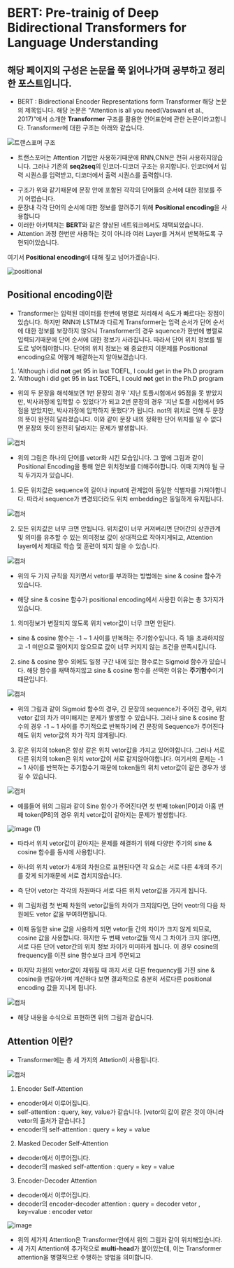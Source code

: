 BERT: Pre-trainig of Deep Bidirectional Transformers for Language Understanding
===============================================================================

## 해당 페이지의 구성은 논문을 쭉 읽어나가며 공부하고 정리한 포스트입니다.


- BERT : Bidirectional Encoder Representations form Transformer
해당 논문의 제목입니다. 해당 논문은 “Attention is all you need(Vaswani et al., 2017)”에서 소개한 **Transformer** 구조를 활용한 언어표현에 관한 논문이라고합니다.
Transformer에 대한 구조는 아래와 같습니다.

![트랜스포머 구조](https://user-images.githubusercontent.com/44185037/210715269-a08e3167-1f4d-42b1-93e8-1a3eca136a0e.JPG)

- 트랜스포머는 Attention 기법만 사용하기때문에 RNN,CNN은 전혀 사용하지않습니다.
그러나 기존의 **seq2seq**의 인코더-디코더 구조는 유지합니다.
인코더에서 입력 시퀀스를 입력받고, 디코더에서 출력 시퀀스를 출력합니다.

* 구조가 위와 같기때문에 문장 안에 포함된 각각의 단어들의 순서에 대한 정보를 주기 어렵습니다.
* 문장내 각각 단어의 순서에 대한 정보를 알려주기 위해 **Positional encoding**을 사용합니다
* 이러한 아키텍처는 **BERT**와 같은 향상된 네트워크에서도 채택되었습니다.
* Attention 과정 한번만 사용하는 것이 아니라 여러 Layer를 거쳐서 반복하도록 구현되어있습니다.

여기서 **Positional encoding**에 대해 짚고 넘어가겠습니다.

![positional](https://user-images.githubusercontent.com/44185037/210715383-ee5b1199-1b95-431a-843e-aa3469e22466.JPG)

## Positional encoding이란
- Transformer는 입력된 데이터를 한번에 병렬로 처리해서 속도가 빠르다는 장점이 있습니다.
하지만 RNN과 LSTM과 다르게 Transformer는 입력 순서가 단어 순서에 대한 정보를 보장하지 않으니 Transformer의 경우
squence가 한번에 병렬로 입력되기때문에 단어 순서에 대한 정보가 사라집니다. 따라서 단어 위치 정보를 별도로 넣어줘야합니다.
단어의 위치 정보는 왜 중요한지 이문제를 Positional encoding으로 어떻게 해결하는지 알아보겠습니다.

1. 'Although i did **not** get 95 in last TOEFL, I could get in the Ph.D program
2. 'Although i did get 95 in last TOEFL, I could **not** get in the Ph.D program

- 위의 두 문장을 해석해보면 1번 문장의 경우 '지난 토플시험에서 95점을 못 받았지만, 박사과정에 입학할 수 있었다'가 되고
2번 문장의 경우 '지난 토플 시험에서 95점을 받았지만, 박사과정에 입학하지 못했다'가 됩니다.  not의 위치로 인해
두 문장의 뜻이 완전히 달라졌습니다. 이와 같이 문장 내의 정확한 단어 위치를 알 수 없다면 문장의 뜻이 완전히 달라지는 문제가 발생합니다.

![캡처](https://user-images.githubusercontent.com/44185037/210727770-d4a90292-966b-4e43-a066-bc123ded3e77.JPG)

* 위의 그림은 하나의 단어를 vetor화 시킨 모습입니다. 그 옆에 그림과 같이 Positional Encoding을 통해 얻은 위치정보를 더해주야합니다. 이때 지켜야 될 규칙 두가지가 있습니다.

1. 모든 위치값은 sequence의 길이나 input에 관계없이 동일한 식별자를 가져야합니다. 따라서 sequence가 변경되더라도 위치 embedding은 동일하게 유지됩니다.

![캡처](https://user-images.githubusercontent.com/44185037/210728014-67a5159d-0b27-493d-9059-183dfdeef26c.JPG)

2. 모든 위치값은 너무 크면 안됩니다. 위치값이 너무 커져버리면 단어간의 상관관계 및 의미를 유추할 수 있는 의미정보 값이 상대적으로 작아지게되고, Attention layer에서 제대로 학습 및 훈련이 되지 않을 수 있습니다.

![캡처](https://user-images.githubusercontent.com/44185037/210728485-ec6d4641-a82b-4a51-a797-352860849126.JPG)


- 위의 두 가지 규칙을 지키면서 vetor를 부과하는 방법에는 sine & cosine 함수가 있습니다.

* 해당 sine & cosine 함수가 positional encoding에서 사용한 이유는 총 3가지가 있습니다.

1. 의미정보가 변질되지 않도록 위치 vetor값이 너무 크면 안된다.
- sine & cosine 함수는 -1 ~ 1 사이를 반복하는 주기함수입니다. 즉 1을 초과하지않고 -1 미만으로 떨어지지 않으므로 값이 너무 커지지 않는 조건을 만족시킵니다.

2. sine & cosine 함수 외에도 일정 구간 내에 있는 함수로는 Sigmoid 함수가 있습니다. 해당 함수를 채택하지않고 sine & cosine 함수를 선택한 이유는 **주기함수**이기 떄문입니다.

![캡처](https://user-images.githubusercontent.com/44185037/210729740-45c6d201-407f-41e0-bb75-bde349a6bc15.JPG)

- 위의 그림과 같이 Sigmoid 함수의 경우, 긴 문장의 sequence가 주어진 경우, 위치 vetor 값의 차가 미미해지는 문제가 발생할 수 있습니다. 그러나 sine & cosine 함수의 경우 -1 ~ 1 사이를 주기적으로 반복하기에 긴 문장의 Sequence가 주어진다 해도 위치 vetor값의 차가 작지 않게됩니다.

3. 같은 위치의 token은 항상 같은 위치 vetor값을 가지고 있어야합니다. 그러나 서로 다른 위치의 token은 위치 vetor값이 서로 같지않아야합니다.
여기서의 문제는 -1 ~ 1 사이를 반복하는 주기함수기 때문에 token들의 위치 vetor값이 같은 경우가 생길 수 있습니다.

![캡처](https://user-images.githubusercontent.com/44185037/210730466-10d9b4b4-79b3-402e-bca0-2d76d09da85e.JPG)

* 예를들어 위의 그림과 같이 Sine 함수가 주어진다면 첫 번째 token[P0]과 아홉 번째 token[P8]의 경우 위치 vetor값이 같아지는 문제가 발생합니다.

![image (1)](https://user-images.githubusercontent.com/44185037/210731230-c82276c8-2584-4bf2-8bda-b8a715a13449.gif)

* 따라서 위치 vetor값이 같아지는 문제를 해결하기 위해 다양한 주기의 sine & cosine 함수를 동시에 사용합니다.
* 하나의 위치 vetor가 4개의 차원으로 표현된다면 각 요소는 서로 다른 4개의 주기를 갖게 되기때문에 서로 겹치지않습니다.
* 즉 단어 vetor는 각각의 차원마다 서로 다른 위치 vetor값을 가지게 됩니다.

* 위 그림처럼 첫 번째 차원의 vetor값들의 차이가 크지않다면, 단어 veotr의 다음 차원에도 vetor 값을 부여하면됩니다.
* 이때 동일한 sine 값을 사용하게 되면 vetor들 간의 차이가 크지 않게 되므로, cosine 값을 사용합니다. 하지만 두 번째 vetor값들 역시 그 차이가 크지 않다면, 서로 다른 단어 vetor간의 위치 정보 차이가 미미하게 됩니다. 이 경우 cosine의 frequency를 이전 sine 함수보다 크게 주면되고
* 마지막 차원의 vetor값이 채워질 때 까지 서로 다른 frequency를 가진 sine & cosine을 번갈아가며 계산하다 보면 결과적으로 충분히 서로다른 positional encoding 값을 지니게 됩니다.

![캡처](https://user-images.githubusercontent.com/44185037/210732007-32b5b60a-5585-45f7-ad1b-7cf84695105a.JPG)

* 해당 내용을 수식으로 표현하면 위의 그림과 같습니다.

## Attention 이란?
- Transformer에는 총 세 가지의 Attetion이 사용됩니다.

![캡처](https://user-images.githubusercontent.com/44185037/210739551-118fa128-8242-474d-88ac-e7821c336b6e.JPG)

1. Encoder Self-Attention
* encoder에서 이루어집니다.
* self-attention : query, key, value가 같습니다. [vetor의 값이 같은 것이 아니라 vetor의 출처가 같습니다.]
* encoder의 self-attention : query = key = value

2. Masked Decoder Self-Attention
* decoder에서 이루어집니다.
* decoder의 masked self-attention : query = key = value

3. Encoder-Decoder Attention
* decoder에서 이루어집니다.
* decoder의 encoder-decoder attention : query = decoder vetor , key=value : encoder vetor

![image](https://user-images.githubusercontent.com/44185037/210740768-e3a1f555-c514-42d2-ac9a-9a836f9dd99d.png)

* 위의 세가지 Attention은 Transformer안에서 위의 그림과 같이 위치해있습니다.
* 세 가지 Attention에 추가적으로 **multi-head**가 붙어있는데, 이는 Transformer attention을 병렬적으로 수행하는 방법을 의미합니다.
